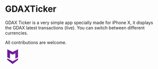 # GDAXTicker

GDAX Ticker is a very simple app specially made for iPhone X, it displays the GDAX latest transactions (live). You can switch between different currencies. 

All contributions are welcome.

![image 1](https://github.com/adam-p/markdown-here/raw/master/src/common/images/icon48.png "Image 1")

